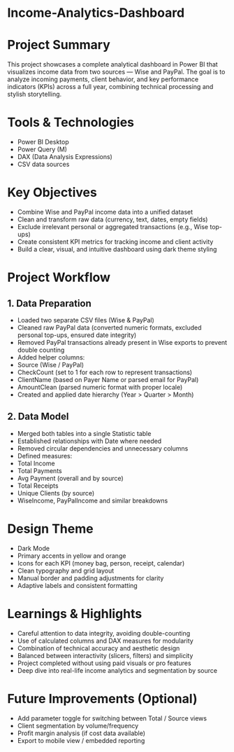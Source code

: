 # Income-Analytics-Dashboard

# Project Summary

This project showcases a complete analytical dashboard in Power BI that visualizes income data from two sources — Wise and PayPal. The goal is to analyze incoming payments, client behavior, and key performance indicators (KPIs) across a full year, combining technical processing and stylish storytelling.

# Tools & Technologies

- Power BI Desktop
- Power Query (M)
- DAX (Data Analysis Expressions)
- CSV data sources

# Key Objectives

- Combine Wise and PayPal income data into a unified dataset
- Clean and transform raw data (currency, text, dates, empty fields)
- Exclude irrelevant personal or aggregated transactions (e.g., Wise top-ups)
- Create consistent KPI metrics for tracking income and client activity
- Build a clear, visual, and intuitive dashboard using dark theme styling

# Project Workflow

## 1. Data Preparation
- Loaded two separate CSV files (Wise & PayPal)
- Cleaned raw PayPal data (converted numeric formats, excluded personal top-ups, ensured date integrity)
- Removed PayPal transactions already present in Wise exports to prevent double counting
- Added helper columns:
- Source (Wise / PayPal)
- CheckCount (set to 1 for each row to represent transactions)
- ClientName (based on Payer Name or parsed email for PayPal)
- AmountClean (parsed numeric format with proper locale)
- Created and applied date hierarchy (Year > Quarter > Month)

## 2. Data Model
- Merged both tables into a single Statistic table
- Established relationships with Date where needed
- Removed circular dependencies and unnecessary columns
- Defined measures:
- Total Income
- Total Payments
- Avg Payment (overall and by source)
- Total Receipts
- Unique Clients (by source)
- WiseIncome, PayPalIncome and similar breakdowns

# Design Theme

- Dark Mode
- Primary accents in yellow and orange
- Icons for each KPI (money bag, person, receipt, calendar)
- Clean typography and grid layout
- Manual border and padding adjustments for clarity
- Adaptive labels and consistent formatting

# Learnings & Highlights

- Careful attention to data integrity, avoiding double-counting
- Use of calculated columns and DAX measures for modularity
- Combination of technical accuracy and aesthetic design
- Balanced between interactivity (slicers, filters) and simplicity
- Project completed without using paid visuals or pro features
- Deep dive into real-life income analytics and segmentation by source

# Future Improvements (Optional)
- Add parameter toggle for switching between Total / Source views
- Client segmentation by volume/frequency
- Profit margin analysis (if cost data available)
- Export to mobile view / embedded reporting
